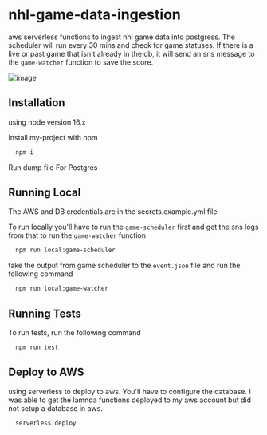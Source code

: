 # nhl-game-data-ingestion

aws serverless functions to ingest nhl game data into postgress.
The scheduler will run every 30 mins and check for game statuses.  If there is a live or past game that isn't already in the db, it will send an sns message to the `game-watcher` function to save the score. 

![image](https://user-images.githubusercontent.com/23470818/193689370-76d6ea5e-443a-4b95-ae79-4750c798c79e.png)

## Installation

using node version 16.x

Install my-project with npm

```bash
  npm i
```

Run dump file For Postgres

## Running Local

The AWS and DB credentials are in the secrets.example.yml file

To run locally you'll have to run the `game-scheduler` first and get the sns logs from that to run the `game-watcher` function

```bash
  npm run local:game-scheduler
```

take the output from game scheduler to the `event.json` file and run the following command

```bash
  npm run local:game-watcher
```

## Running Tests

To run tests, run the following command

```bash
  npm run test
```

## Deploy to AWS

using serverless to deploy to aws. You'll have to configure the database.  I was able to get the lamnda functions deployed to my aws account but did not setup a database in aws. 

```bash
  serverless deploy
```
